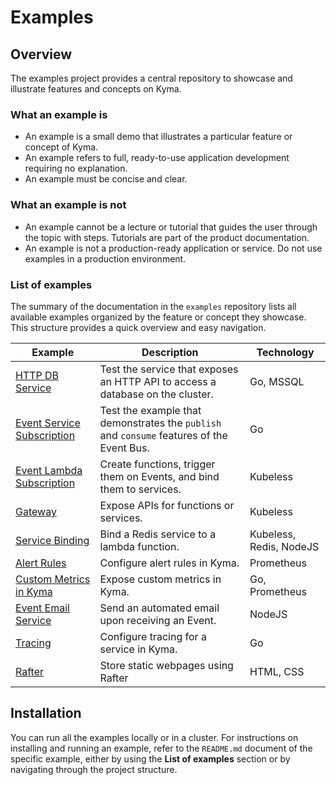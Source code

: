 # Examples

## Overview

The examples project provides a central repository to showcase and illustrate features and concepts on Kyma.

### What an example is

- An example is a small demo that illustrates a particular feature or concept of Kyma.
- An example refers to full, ready-to-use application development requiring no explanation.
- An example must be concise and clear.

### What an example is not

- An example cannot be a lecture or tutorial that guides the user through the topic with steps. Tutorials are part of the product documentation.
- An example is not a production-ready application or service. Do not use examples in a production environment.

### List of examples

The summary of the documentation in the `examples` repository lists all available examples organized by the feature or concept they showcase. This structure provides a quick overview and easy navigation.

<!-- NOTE: The table with examples is also available in the "kyma" repository. Whenever you update the table, modify this document accordingly: https://kyma-project.io/docs/root/kyma/#examples-kyma-features-and-concepts-in-practice. -->

| Example | Description | Technology |
|---|---|---|
| [HTTP DB Service](http-db-service/README.md) | Test the service that exposes an HTTP API to access a database on the cluster. | Go, MSSQL |
| [Event Service Subscription](event-subscription/service/README.md) | Test the example that demonstrates the `publish` and `consume` features of the Event Bus. | Go |
| [Event Lambda Subscription](event-subscription/lambda/README.md) | Create functions, trigger them on Events, and bind them to services.  | Kubeless |
| [Gateway](gateway/README.md) | Expose APIs for functions or services.  | Kubeless |
| [Service Binding](service-binding/lambda/README.md) | Bind a Redis service to a lambda function. | Kubeless, Redis, NodeJS |
| [Alert Rules](monitoring-alert-rules/README.md) | Configure alert rules in Kyma.  | Prometheus |
| [Custom Metrics in Kyma](monitoring-custom-metrics/README.md) | Expose custom metrics in Kyma.  | Go, Prometheus |
| [Event Email Service](event-email-service/README.md) | Send an automated email upon receiving an Event.  | NodeJS |
| [Tracing](tracing/README.md) | Configure tracing for a service in Kyma. | Go |
| [Rafter](rafter/README.md) | Store static webpages using Rafter | HTML, CSS |

## Installation

You can run all the examples locally or in a cluster. For instructions on installing and running an example, refer to the `README.md` document of the specific example, either by using the **List of examples** section or by navigating through the project structure.
